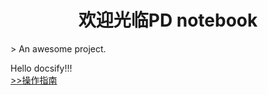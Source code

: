 
<h1 style="text-align: center; font-weight: bold;">欢迎光临PD notebook</h1>
> An awesome project.

Hello docsify!!!  
[>>操作指南](guide)